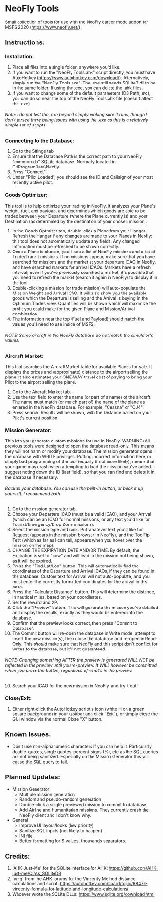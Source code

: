# NeoFly Tools
Small collection of tools for use with the NeoFly career mode addon for MSFS 2020 (https://www.neofly.net/).
    
## Instructions:

### Installation:
1. Place all files into a single folder, anywhere you'd like. 
2. If you want to run the "NeoFly Tools.ahk" script directly, you must have AutoHotkey (https://www.autohotkey.com/download/). Alternatively, simply run the "NeoFly Tools.exe". The .exe still needs SQLite3.dll to be in the same folder. If using the .exe, you can delete the .ahk files.
3. If you want to change some of the default parameters (DB Path, etc), you can do so near the top of the NeoFly Tools.ahk file (doesn't affect the .exe).
###### Note: I do not test the .exe beyond simply making sure it runs, though I don't forsee there being issues with using the .exe as this is a relatively simple set of scripts.

### Connecting to the Database:
1. Go to the Sttings tab
2. Ensure that the Database Path is the correct path to your NeoFly "common.db" SQLite database. Normally located in C:\ProgramData\Neofly
3. Press "Connect".
4. Under "Pilot Loaded", you should see the ID and Callsign of your most recently active pilot.

### Goods Optimizer:
This tool is to help optimize your trading in NeoFly. It analyzes your Plane's weight, fuel, and payload, and determines which goods are able to be traded between your Departure (where the Plane currently is) and your Destination (as determined by the destination of your chosen mission).
1. In the Goods Optmizer tab, double-click a Plane from your Hangar. Refresh the Hangar if any changes are made to your Planes in Neofly: this tool does not automatically update any fields. Any changed information must be refreshed to be shown correctly.
2. Once a Plane is chosen, you'll see a list of NeoFly missions and a list of Trade/Transit missions. If no missions appear, make sure that you have searched for missions and the market at your departure ICAO in Neofly, and have searched markets for arrival ICAOs. Markets have a refresh interval; even if you've previously searched a market, it's possible that you need to refresh the market (search it again in NeoFly) to display it in the tool.
3. Double-clicking a mission (or trade mission) will auto-populate the Mission Weight and Arrival ICAO. It will also show you the available goods which the Departure is selling and the Arrival is buying in the Optimum Trades view. Quantities will be shown which will maximize the profit you could make for the given Plane and Mission/Arrival combination.
4. The information near the top (Fuel and Payload) should match the values you'll need to use inside of MSFS.
###### NOTE: Some aircraft in the NeoFly database do not match the simulator's values. 

### Aircraft Market:
This tool searches the AircraftMarket table for available Planes for sale. It displays the prices and (approximate) distance to the airport selling the plane. It also estimates your ONE-WAY travel cost of paying to bring your Pilot to the airport selling the plane.
1. Go to the Aircraft Market tab.
2. Use the text field to enter the name (or part of a name) of the aircraft. The name must match (or match part of) the name of the plane as entered in the NeoFly database. For example, "Cessna" or "CJ4".
3. Press search. Results will be shown, with the Distance based on your Pilot's current position.

### Mission Generator:
This lets you generate custom missions for use in NeoFly. WARNING: All previous tools were designed to open the database read-only. This means they will not harm or modify your database. The mission generator opens the database with WRITE priviliges. Putting incorrect information here, or simply bad programming of the tool (equally if not more likely), means that your game may crash when attempting to load the mission you've added. I suggest noting down the ID (last field), so that you can find and delete it in the database if necessary.
###### Backup your database. You can use the built-in button, or back it up yourself. I recommend both.
1. Go to the mission generator tab.
2. Choose your Departure ICAO (must be a valid ICAO), and your Arrival (which can be an ICAO for normal missions, or any text you'd like for Tourist/Emergency/Drop Zone missions).
3. Select the mission type and rank. Put whatever text you'd like for Request (appears in the mission browser in NeoFly), and the ToolTip Text (which as far as I can tell, appears when you hover over the mission on the map).
4. CHANGE THE EXPIRATION DATE AND/OR TIME. By default, the Expiration is set to "now" and will lead to the mission not being shown, as it will be expired.
5. Press the "Find Lat/Lon" button. This will automatically find the coordinates of the Departure and Arrival ICAOs, if they can be found in the database. Custom text for Arrival will not auto-populate, and you must enter the correctly formatted coordinates for the arrival in this case.
6. Press the "Calculate Distance" button. This will determine the distance, in nautical miles, based on your coordinates.
7. Set the reward and XP.
8. Click the "Preview" button. This will generate the misson you've detailed and display the results, exactly as they would be entered into the database.
9. Confirm that the preview looks correct, then press "Commit to Database". 
10. The Commit button will re-open the database in Write mode, attempt to insert the new mission(s), then close the database and re-open in Read-Only. This *should* make sure that NeoFly and this script don't conflict for writes to the database, but it's not guaranteed.
###### NOTE: Changing something AFTER the preview is generated WILL NOT be reflected in the preview until you re-preview. It WILL however be committed when you press the button, regardless of what's in the preview.
10. Search your ICAO for the new mission in NeoFly, and try it out!

### Close/Exit:
1. Either right-click the AutoHotkey script's icon (white H on a green square background) in your taskbar and click "Exit"), or simply close the GUI window via the normal Close "X" button.

## Known Issues:
- Don't use non-alphanumeric characters if you can help it. Particularly double-quotes, single quotes, percent-signs (%), etc as the SQL queries are not being sanitized. Especially on the Mission Generator this will cause the SQL query to fail.

## Planned Updates:
- Mission Generator
  - Multiple mission generation
  - Random and pseudo-random generation
  - Double-click a single previewed mission to commit to database
  - Add Airline and Humanitarian missions. They currently crash the NeoFly client and I don't know why.
- General
  - Improve UI layout/looks (low priority)
  - Sanitize SQL inputs (not likely to happen)
  - INI file
  - Better formatting for $ values, thousands separators.

## Credits:
1. 'AHK-Just-Me' for the SQLite interface for AHK: https://github.com/AHK-just-me/Class_SQLiteDB
2. 'ymg' from the AHK forums for the Vincenty Method distance calculations and script: https://autohotkey.com/board/topic/88476-vincenty-formula-for-latitude-and-longitude-calculations/
3. Whoever wrote the SQLite DLLs: https://www.sqlite.org/download.html
